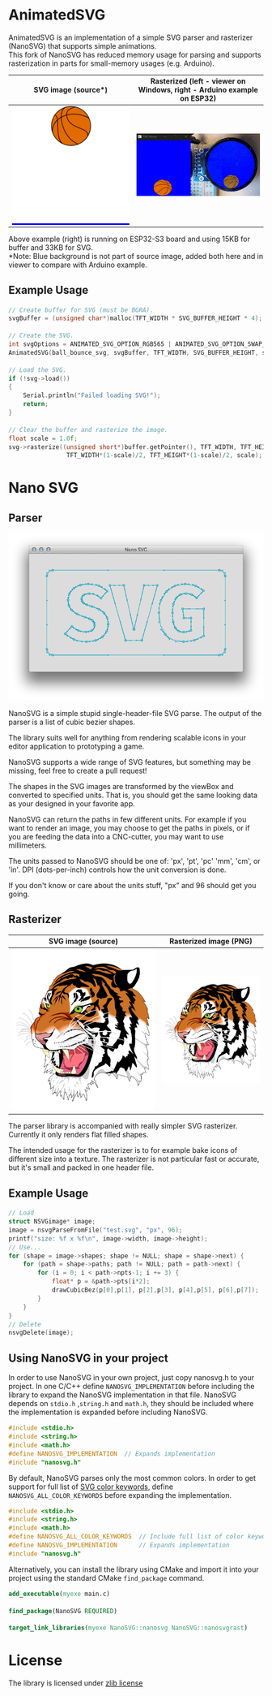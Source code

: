 # AnimatedSVG

AnimatedSVG is an implementation of a simple SVG parser and rasterizer (NanoSVG) that supports simple animations.  
This fork of NanoSVG has reduced memory usage for parsing and supports rasterization in parts for small-memory usages (e.g. Arduino).

|SVG image (source*)|Rasterized (left - viewer on Windows, right - Arduino example on ESP32)|
|-|-|
|<div margins="0" style='background:blue;'>![SVG animation](/samples/ball_bounce.svg)</dib>|![animated gif of SVG animation running on screen and on ESP32 display](/samples/bouncing_ball_esp32.gif)|

Above example (right) is running on ESP32-S3 board and using 15KB for buffer and 33KB for SVG.  
*Note: Blue background is not part of source image, added both here and in viewer to compare with Arduino example.

## Example Usage

``` CPP
// Create buffer for SVG (must be BGRA).
svgBuffer = (unsigned char*)malloc(TFT_WIDTH * SVG_BUFFER_HEIGHT * 4);

// Create the SVG.
int svgOptions = ANIMATED_SVG_OPTION_RGB565 | ANIMATED_SVG_OPTION_SWAP_BYTES;
AnimatedSVG(ball_bounce_svg, svgBuffer, TFT_WIDTH, SVG_BUFFER_HEIGHT, svgOptions);

// Load the SVG.
if (!svg->load())
{
	Serial.println("Failed loading SVG!");
	return;
}

// Clear the buffer and rasterize the image.
float scale = 1.0f;
svg->rasterize((unsigned short*)buffer.getPointer(), TFT_WIDTH, TFT_HEIGHT, TFT_WIDTH * 2,
				TFT_WIDTH*(1-scale)/2, TFT_HEIGHT*(1-scale)/2, scale);
```

# Nano SVG

## Parser

![screenshot of some splines rendered with the sample program](/samples/svg_splines.png?raw=true)

NanoSVG is a simple stupid single-header-file SVG parse. The output of the parser is a list of cubic bezier shapes.

The library suits well for anything from rendering scalable icons in your editor application to prototyping a game.

NanoSVG supports a wide range of SVG features, but something may be missing, feel free to create a pull request!

The shapes in the SVG images are transformed by the viewBox and converted to specified units.
That is, you should get the same looking data as your designed in your favorite app.

NanoSVG can return the paths in few different units. For example if you want to render an image, you may choose
to get the paths in pixels, or if you are feeding the data into a CNC-cutter, you may want to use millimeters. 

The units passed to NanoSVG should be one of: 'px', 'pt', 'pc' 'mm', 'cm', or 'in'.
DPI (dots-per-inch) controls how the unit conversion is done.

If you don't know or care about the units stuff, "px" and 96 should get you going.

## Rasterizer

|SVG image (source)|Rasterized image (PNG)|
|-|-|
|![tiger.svg](/samples/tiger.svg?raw=true)|![screenshot of tiger.svg rendered with NanoSVG rasterizer](/samples/tiger.png?raw=true)|

The parser library is accompanied with really simpler SVG rasterizer. Currently it only renders flat filled shapes.

The intended usage for the rasterizer is to for example bake icons of different size into a texture. The rasterizer is not particular fast or accurate, but it's small and packed in one header file.


## Example Usage

``` C
// Load
struct NSVGimage* image;
image = nsvgParseFromFile("test.svg", "px", 96);
printf("size: %f x %f\n", image->width, image->height);
// Use...
for (shape = image->shapes; shape != NULL; shape = shape->next) {
	for (path = shape->paths; path != NULL; path = path->next) {
		for (i = 0; i < path->npts-1; i += 3) {
			float* p = &path->pts[i*2];
			drawCubicBez(p[0],p[1], p[2],p[3], p[4],p[5], p[6],p[7]);
		}
	}
}
// Delete
nsvgDelete(image);
```

## Using NanoSVG in your project

In order to use NanoSVG in your own project, just copy nanosvg.h to your project.
In one C/C++ define `NANOSVG_IMPLEMENTATION` before including the library to expand the NanoSVG implementation in that file.
NanoSVG depends on `stdio.h` ,`string.h` and `math.h`, they should be included where the implementation is expanded before including NanoSVG. 

``` C
#include <stdio.h>
#include <string.h>
#include <math.h>
#define NANOSVG_IMPLEMENTATION	// Expands implementation
#include "nanosvg.h"
```

By default, NanoSVG parses only the most common colors. In order to get support for full list of [SVG color keywords](http://www.w3.org/TR/SVG11/types.html#ColorKeywords), define `NANOSVG_ALL_COLOR_KEYWORDS` before expanding the implementation.

``` C
#include <stdio.h>
#include <string.h>
#include <math.h>
#define NANOSVG_ALL_COLOR_KEYWORDS	// Include full list of color keywords.
#define NANOSVG_IMPLEMENTATION		// Expands implementation
#include "nanosvg.h"
```

Alternatively, you can install the library using CMake and import it into your project using the standard CMake `find_package` command.

```CMake
add_executable(myexe main.c)

find_package(NanoSVG REQUIRED)

target_link_libraries(myexe NanoSVG::nanosvg NanoSVG::nanosvgrast)
```

# License

The library is licensed under [zlib license](LICENSE.txt)
